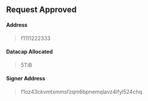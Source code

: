 ## Request Approved

#### Address 
> f1111222333

#### Datacap Allocated
> 5TiB

#### Signer Address
> f1oz43ckvmtxmmsfzqm6bpnemqlavz4ifyl524chq
